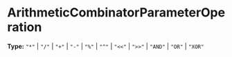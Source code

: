 # ArithmeticCombinatorParameterOperation

**Type:** `"*"` | `"/"` | `"+"` | `"-"` | `"%"` | `"^"` | `"<<"` | `">>"` | `"AND"` | `"OR"` | `"XOR"`

